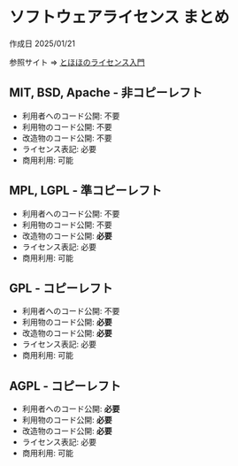 # ソフトウェアライセンス まとめ

作成日 2025/01/21

参照サイト => [とほほのライセンス入門](https://www.tohoho-web.com/ex/license.html)

## MIT, BSD, Apache - 非コピーレフト

- 利用者へのコード公開: 不要
- 利用物のコード公開: 不要
- 改造物のコード公開: 不要
- ライセンス表記: 必要
- 商用利用: 可能

## MPL, LGPL - 準コピーレフト

- 利用者へのコード公開: 不要
- 利用物のコード公開: 不要
- 改造物のコード公開: **必要**
- ライセンス表記: 必要
- 商用利用: 可能

## GPL - コピーレフト

- 利用者へのコード公開: 不要
- 利用物のコード公開: **必要**
- 改造物のコード公開: **必要**
- ライセンス表記: 必要
- 商用利用: 可能

## AGPL - コピーレフト

- 利用者へのコード公開: **必要**
- 利用物のコード公開: **必要**
- 改造物のコード公開: **必要**
- ライセンス表記: 必要
- 商用利用: 可能
